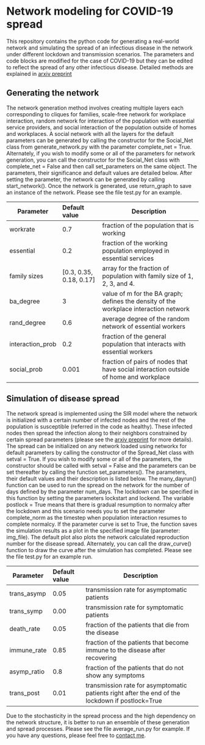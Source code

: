 # Network modeling for COVID-19 spread

This repository contains the python code for generating a real-world network and simulating the spread of an infectious disease in the network under different lockdown and transmission scenarios. The parameters and code blocks are modified for the case of COVID-19 but they can be edited to reflect the spread of any other infectious disease. Detailed methods are explained in [arxiv preprint](https://arxiv.org/abs/2006.09189)

## Generating the network

The network generation method involves creating multiple layers each corresponding to cliques for families, scale-free network for workplace interaction, random network for interaction of the population with essential service providers, and social interaction of the population outside of homes and workplaces. A social network with all the layers for the default parameters can be generated by calling the constructor for the Social_Net class from generate_network.py with the parameter complete_net = True. Alternately, if you wish to modify some or all of the parameters for network generation, you can call the constructor for the Social_Net class with complete_net = False and then call set_parameters on the same object. The parameters, their significance and default values are detailed below. After setting the parameter, the network can be generated by calling start_network(). Once the network is generated, use return_graph to save an instance of the network. Please see the file test.py for an example.

| Parameter          |       Default value        |                              Description                                              |
|--------------------|:---------------------------|---------------------------------------------------------------------------------------|
| workrate           |           0.7              | fraction of the population that is working                                            |
| essential          |           0.2              | fraction of the working population employed in essential services                     |
| family sizes       | [0.3, 0.35, 0.18, 0.17]    | array for the fraction of population with family size of 1, 2, 3, and 4.              |
| ba_degree          | 3                          | value of m for the BA graph; defines the density of the workplace interaction network |
| rand_degree        | 0.6                        | average degree of the random network of essential workers                             |
| interaction_prob   | 0.2                        | fraction of the general population that interacts with essential workers              |
| social_prob        | 0.001                      | fraction of pairs of nodes that have social interaction outside of home and workplace |
    

## Simulation of disease spread

The network spread is implemented using the SIR model where the network is initialized with a certain number of infected nodes and the rest of the population is susceptible (referred in the code as healthy). These infected nodes then spread the infection along to their neighbors constrained by certain spread parameters (please see the [arxiv preprint](https://arxiv.org/abs/2006.09189) for more details). The spread can be initialized on any network loaded using networkx for default parameters by calling the constructor of the Spread_Net class with setval = True. If you wish to modify some or all of the parameters, the constructor should be called with setval = False and the parameters can be set thereafter by calling the function set_parameters(). The parameters, their default values and their description is listed below. The many_dayrun() function can be used to run the spread on the network for the number of days defined by the parameter num_days. The lockdown can be specified in this function by setting the parameters lockstart and lockend. The variable postlock = True means that there is gradual resumption to normalcy after the lockdown and this scenario needs you to set the parameter complete_norm as the timestep when population interaction resumes to complete normalcy. If the parameter curve is set to True, the function saves the simulation results as a plot in the specified image file (parameter: img_file). The default plot also plots the network calculated reproduction number for the disease spread. Alternately, you can call the draw_curve() function to draw the curve after the simulation has completed. Please see the file test.py for an example run.

| Parameter       |     Default value      |                              Description                                                        |
|-----------------|:-----------------------|-------------------------------------------------------------------------------------------------|
| trans_asymp     |           0.05         | transmission rate for asymptomatic patients                                                     |
| trans_symp      |           0.00         | transmission rate for symptomatic patients                                                      |
| death_rate      | 0.05                   | fraction of the patients that die from the disease                                              |
| immune_rate     | 0.85                   | fraction of the patients that become immune to the disease after recovering                     |
| asymp_ratio     | 0.8                    | fraction of the patients that do not show any symptoms                                          |
| trans_post      | 0.01                   | transmission rate for asymptomatic patients right after the end of the lockdown if postlock=True|

Due to the stochasticity in the spread process and the high dependency on the network structure, it is better to run an ensemble of these generation and spread processes. Please see the file average_run.py for example. If you have any questions, please feel free to [contact me](mailto:parul.dkm@gmail.com).
